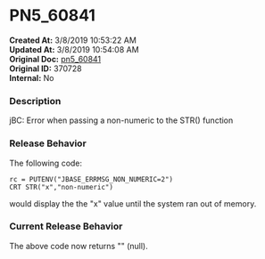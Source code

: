 # PN5_60841

**Created At:** 3/8/2019 10:53:22 AM  
**Updated At:** 3/8/2019 10:54:08 AM  
**Original Doc:** [pn5_60841](https://docs.jbase.com/5-7-2-release-notes/pn5_60841)  
**Original ID:** 370728  
**Internal:** No  


### Description

jBC: Error when passing a non-numeric to the STR() function



### Release Behavior

The following code:

```
rc = PUTENV("JBASE_ERRMSG_NON_NUMERIC=2")
CRT STR("x","non-numeric")
```

would display the the "x" value until the system ran out of memory.



### Current Release Behavior

The above code now returns "" (null).
